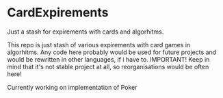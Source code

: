 # CardExpirements
Just a stash for expirements with cards and algorhitms.

This repo is just stash of various expirements with card games in algorhitms.
Any code here probably would be used for future projects and would be rewritten in other languages, if i have to.
IMPORTANT! Keep in mind that it's not stable project at all, so reorganisations would be often here!

Currently working on implementation of Poker
